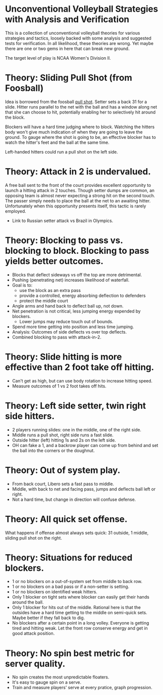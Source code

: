 # Unconventional Volleyball Strategies with Analysis and Verification

This is a collection of unconventional volleyball theories for
various strategies and tactics, loosely backed with some analysis and
suggested tests for verification.
In all likelihood, these theories are wrong.
Yet maybe there are one or two gems in here that can break new ground.

The target level of play is NCAA Women's Division II.

# Theory: Sliding Pull Shot (from Foosball)

Idea is borrowed from the foosball [pull shot](http://www.foosballsoccer.com/pull-shot.html).
Setter sets a back 31 for a slide.  Hitter runs parallel to the net with
the ball and has a window along net that she can choose to hit,
potentially enabling her to selectively hit around the block.

Blockers will have a hard time judging where to block.
Watching the hitters body won't give much indication of when they are going to leave the ground.
To gauge where the shot is going to be,
an effective blocker has to watch the hitter's feet and the ball at the same time.

Left-handed hitters could run a pull shot on the left side.


# Theory: Attack in 2 is undervalued.

A free ball sent to the front of the court provides excellent
opportunity to launch a hitting attack in 2 touches.  Though setter dumps are
common, an opposing team is almost never expecting a strong hit on the
second touch.  The passer simply needs to place the ball at the net to an awaiting hitter.
Unfortunately when this opportunity presents itself, this tactic is rarely employed.

- Link to Russian setter attack vs Brazil in Olympics.


# Theory: Blocking to pass vs. blocking to block.  Blocking to pass yields better outcomes.

- Blocks that deflect sideways vs off the top are more detrimental.
- Pushing (penetrating net) increases likelihood of waterfall.
- Goal is to:
  - use the block as an extra pass
  - provide a controlled, energy absorbing deflection to defenders
  - protect the middle court
- Angle arms and hand back to deflect ball up, not down.
- Net penetration is not critical, less jumping energy expended by blockers.
  - Lower jumps may reduce touch out of bounds.
- Spend more time getting into position and less time jumping.
- Analysis: Outcomes of side deflects vs over top deflects.
- Combined blocking to pass with attack-in-2.

# Theory: Slide hitting is more effective than 2 foot take off hitting.

- Can't get as high, but can use body rotation to increase hitting speed.
- Measure outcomes of 1 vs 2 foot takes off hits.

# Theory: Left side setter, twin right side hitters.

- 2 players running slides: one in the middle, one of the right side.
- Middle runs a pull shot, right side runs a fast slide.
- Outside hitter (left) hitting 1s and 2s on the left side.
- OH can fake a 1, and a backrow player can come up from behind and set the ball
  into the corners or the doughnut.

# Theory: Out of system play.

- From back court, Libero sets a fast pass to middle.
- Middle, with back to net and facing pass, jumps and deflects ball left or right.
- Not a hard time, but change in direction will confuse defense.


# Theory: All quick set offense.

What happens if offense almost always sets quick:  31 outside, 1 middle, sliding pull shot on the right.


# Theory: Situations for reduced blockers.

- 1 or no blockers on a out-of-system set from middle to back row.
- 1 or no blockers on a bad pass or if a non-setter is setting.
- 1 or no blockers on identified weak hitters.
- Only 1 blocker on tight sets where blocker can easily get their hands around the ball.
- Only 1 blocker for hits out of the middle. Rational here is that the outsides have a hard time getting to the middle on semi-quick sets. Maybe better if they fall back to dig.
- No blockers after a certain point in a long volley. Everyone is getting tired and hitting weak. Let the front row conserve energy and get in good attack position.


# Theory: No spin best metric for server quality.

- No spin creates the most unpredictable floaters.
- It's easy to gauge spin on a serve.
- Train and measure players' serve at every pratice, graph progression.


